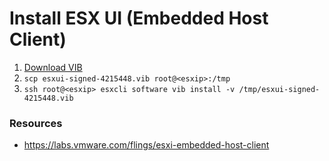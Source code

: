 # Install ESX UI (Embedded Host Client)

1. [Download VIB](http://download3.vmware.com/software/vmw-tools/esxui/esxui-signed-4215448.vib)
2. `scp esxui-signed-4215448.vib root@<esxip>:/tmp`
3. `ssh root@<esxip> esxcli software vib install -v /tmp/esxui-signed-4215448.vib`

### Resources

* https://labs.vmware.com/flings/esxi-embedded-host-client
